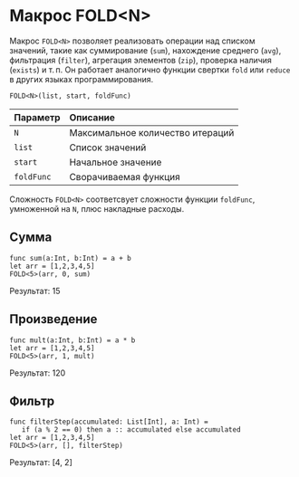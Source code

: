# Макрос FOLD&lt;N&gt;

Макрос `FOLD<N>` позволяет реализовать операции над списком значений, такие как суммирование (`sum`), нахождение среднего (`avg`), фильтрация (`filter`), агрегация элементов (`zip`), проверка наличия (`exists`) и т.&thinsp;п. Он работает аналогично функции свертки `fold` или `reduce` в других языках программирования.

```
FOLD<N>(list, start, foldFunc)
```

| Параметр | Описание |
| :--- | :--- |
| `N` | Максимальное количество итераций |
| `list` | Список значений |
| `start` | Начальное значение |
| `foldFunc` | Cворачиваемая функция |

Сложность `FOLD<N>` соответсвует сложности функции `foldFunc`, умноженной на `N`, плюс накладные расходы.

## Сумма

```
func sum(a:Int, b:Int) = a + b
let arr = [1,2,3,4,5]
FOLD<5>(arr, 0, sum)
```

Результат: 15

## Произведение

```ride
func mult(a:Int, b:Int) = a * b
let arr = [1,2,3,4,5]
FOLD<5>(arr, 1, mult)
```

Результат: 120

## Фильтр

```
func filterStep(accumulated: List[Int], a: Int) =
   if (a % 2 == 0) then a :: accumulated else accumulated
let arr = [1,2,3,4,5]
FOLD<5>(arr, [], filterStep)
```

Результат: [4, 2]
